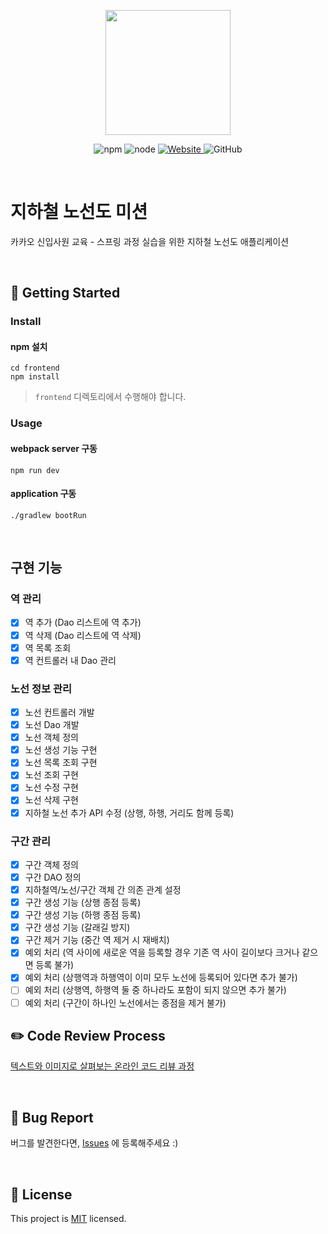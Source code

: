 <p align="center">
    <img width="200px;" src="https://raw.githubusercontent.com/woowacourse/atdd-subway-admin-frontend/master/images/main_logo.png"/>
</p>
<p align="center">
  <img alt="npm" src="https://img.shields.io/badge/npm-%3E%3D%205.5.0-blue">
  <img alt="node" src="https://img.shields.io/badge/node-%3E%3D%209.3.0-blue">
  <a href="https://edu.nextstep.camp/c/R89PYi5H" alt="nextstep atdd">
    <img alt="Website" src="https://img.shields.io/website?url=https%3A%2F%2Fedu.nextstep.camp%2Fc%2FR89PYi5H">
  </a>
  <img alt="GitHub" src="https://img.shields.io/github/license/next-step/spring-subway-admin-kakao">
</p>

<br>

# 지하철 노선도 미션
카카오 신입사원 교육 - 스프링 과정 실습을 위한 지하철 노선도 애플리케이션

<br>

## 🚀 Getting Started

### Install
#### npm 설치
```
cd frontend
npm install
```
> `frontend` 디렉토리에서 수행해야 합니다.

### Usage
#### webpack server 구동
```
npm run dev
```
#### application 구동
```
./gradlew bootRun
```
<br>

## 구현 기능

### 역 관리
- [x] 역 추가 (Dao 리스트에 역 추가)
- [x] 역 삭제 (Dao 리스트에 역 삭제)
- [x] 역 목록 조회
- [x] 역 컨트롤러 내 Dao 관리

### 노선 정보 관리
- [x] 노선 컨트롤러 개발
- [x] 노선 Dao 개발
- [x] 노선 객체 정의
- [x] 노선 생성 기능 구현
- [x] 노선 목록 조회 구현
- [x] 노선 조회 구현
- [x] 노선 수정 구현
- [x] 노선 삭제 구현
- [x] 지하철 노선 추가 API 수정 (상행, 하행, 거리도 함께 등록)

### 구간 관리
- [x] 구간 객체 정의
- [x] 구간 DAO 정의
- [x] 지하철역/노선/구간 객체 간 의존 관계 설정
- [x] 구간 생성 기능 (상행 종점 등록)
- [x] 구간 생성 기능 (하행 종점 등록)
- [x] 구간 생성 기능 (갈래길 방지)
- [x] 구간 제거 기능 (중간 역 제거 시 재배치)
- [x] 예외 처리 (역 사이에 새로운 역을 등록할 경우 기존 역 사이 길이보다 크거나 같으면 등록 불가)
- [x] 예외 처리 (상행역과 하행역이 이미 모두 노선에 등록되어 있다면 추가 불가)
- [ ] 예외 처리 (상행역, 하행역 둘 중 하나라도 포함이 되지 않으면 추가 불가)
- [ ] 예외 처리 (구간이 하나인 노선에서는 종점을 제거 불가)

## ✏️ Code Review Process
[텍스트와 이미지로 살펴보는 온라인 코드 리뷰 과정](https://github.com/next-step/nextstep-docs/tree/master/codereview)

<br>

## 🐞 Bug Report

버그를 발견한다면, [Issues](https://github.com/next-step/spring-subway-admin-kakao/issues) 에 등록해주세요 :)

<br>

## 📝 License

This project is [MIT](https://github.com/next-step/spring-subway-admin-kakao/blob/master/LICENSE) licensed.
